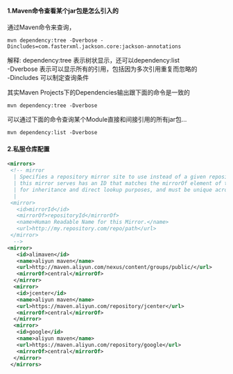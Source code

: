 #### 1.Maven命令查看某个jar包是怎么引入的

通过Maven命令来查询，

````shell script
mvn dependency:tree -Dverbose -Dincludes=com.fasterxml.jackson.core:jackson-annotations
````

解释:
dependency:tree 表示树状显示，还可以dependency:list  
-Dverbose 表示可以显示所有的引用，包括因为多次引用重复而忽略的  
-Dincludes 可以制定查询条件

其实Maven Projects下的Dependencies输出跟下面的命令是一致的  

````shell script
mvn dependency:tree -Dverbose
````

可以通过下面的命令查询某个Module直接和间接引用的所有jar包...

````shell script
mvn dependency:list -Dverbose
````

#### 2.私服仓库配置

````xml
<mirrors>
 <!-- mirror
  | Specifies a repository mirror site to use instead of a given repository. The repository that
  | this mirror serves has an ID that matches the mirrorOf element of this mirror. IDs are used
  | for inheritance and direct lookup purposes, and must be unique across the set of mirrors.
  |
 <mirror>
   <id>mirrorId</id>
   <mirrorOf>repositoryId</mirrorOf>
   <name>Human Readable Name for this Mirror.</name>
   <url>http://my.repository.com/repo/path</url>
 </mirror>
  -->
<mirror>
   <id>alimaven</id>
   <name>aliyun maven</name>
   <url>http://maven.aliyun.com/nexus/content/groups/public/</url>
   <mirrorOf>central</mirrorOf>        
  </mirror>
  <mirror>
   <id>jcenter</id>
   <name>aliyun maven</name>
   <url>https://maven.aliyun.com/repository/jcenter</url>
   <mirrorOf>central</mirrorOf>        
  </mirror>
  <mirror>
   <id>google</id>
   <name>aliyun maven</name>
   <url>https://maven.aliyun.com/repository/google</url>
   <mirrorOf>central</mirrorOf>        
  </mirror>
 </mirrors>
````
